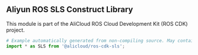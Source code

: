 ## Aliyun ROS SLS Construct Library

This module is part of the AliCloud ROS Cloud Development Kit (ROS CDK) project.

```python
# Example automatically generated from non-compiling source. May contain errors.
import * as SLS from '@alicloud/ros-cdk-sls';
```

